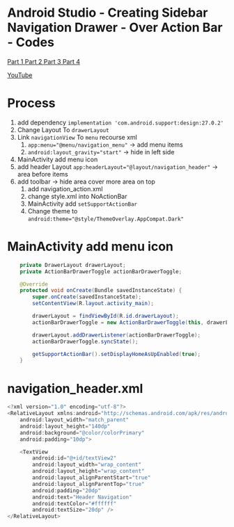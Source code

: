 # Android Studio - Creating Sidebar Navigation Drawer - Over Action Bar - Codes
[Part 1 ](https://www.youtube.com/watch?v=AS92bq3XxkA)
[Part 2 ](https://www.youtube.com/watch?v=dpE8kzZznAU)
[Part 3 ](https://www.youtube.com/watch?v=A-AI5AbLVqo)
[Part 4](https://www.youtube.com/watch?v=u9gDooP8IhU)

[YouTube](https://www.youtube.com/watch?v=-SUvA1fXaKw)

# Process 
1. add dependency `implementation 'com.android.support:design:27.0.2'`
1. Change Layout To `drawerLayout`
1. Link `navigationView` To `menu` recourse xml 
    1. `app:menu="@menu/navigation_menu"` -> add menu items
    1. `android:layout_gravity="start"` -> hide in left side
1. MainActivity add menu icon
1. add header Layout `app:headerLayout="@layout/navigation_header"` -> area before items
1. add toolbar -> hide area cover more area on top 
    1. add navigation_action.xml 
    1. change style.xml into NoActionBar
    1. MainActivity add `setSupportActionBar`
    1. Change theme to `android:theme="@style/ThemeOverlay.AppCompat.Dark"`

# MainActivity add menu icon
```java 
    private DrawerLayout drawerLayout;
    private ActionBarDrawerToggle actionBarDrawerToggle;

    @Override
    protected void onCreate(Bundle savedInstanceState) {
        super.onCreate(savedInstanceState);
        setContentView(R.layout.activity_main);

        drawerLayout = findViewById(R.id.drawerLayout);
        actionBarDrawerToggle = new ActionBarDrawerToggle(this, drawerLayout, R.string.open, R.string.close);

        drawerLayout.addDrawerListener(actionBarDrawerToggle);
        actionBarDrawerToggle.syncState();

        getSupportActionBar().setDisplayHomeAsUpEnabled(true);
    }
```

# navigation_header.xml
```java 
<?xml version="1.0" encoding="utf-8"?>
<RelativeLayout xmlns:android="http://schemas.android.com/apk/res/android"
    android:layout_width="match_parent"
    android:layout_height="140dp"
    android:background="@color/colorPrimary"
    android:padding="10dp">

    <TextView
        android:id="@+id/textView2"
        android:layout_width="wrap_content"
        android:layout_height="wrap_content"
        android:layout_alignParentStart="true"
        android:layout_alignParentTop="true"
        android:padding="20dp"
        android:text="Header Navigation"
        android:textColor="#ffffff"
        android:textSize="20dp" />
</RelativeLayout>
```

